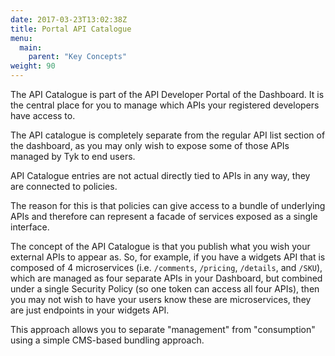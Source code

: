 ```yaml
---
date: 2017-03-23T13:02:38Z
title: Portal API Catalogue
menu:
  main:
    parent: "Key Concepts"
weight: 90
---
```


The API Catalogue is part of the API Developer Portal of the Dashboard. It is the central place for you to manage which APIs your registered developers have access to.

The API catalogue is completely separate from the regular API list section of the dashboard, as you may only wish to expose some of those APIs managed by Tyk to end users.

API Catalogue entries are not actual directly tied to APIs in any way, they are connected to policies.

The reason for this is that policies can give access to a bundle of underlying APIs and therefore can represent a facade of services exposed as a single interface.

The concept of the API Catalogue is that you publish what you wish your external APIs to appear as. So, for example, if you have a widgets API that is composed of 4 microservices (i.e. `/comments`, `/pricing`, `/details`, and `/SKU`), which are managed as four separate APIs in your Dashboard, but combined under a single Security Policy (so one token can access all four APIs), then you may not wish to have your users know these are microservices, they are just endpoints in your widgets API.

This approach allows you to separate "management" from "consumption" using a simple CMS-based bundling approach.

